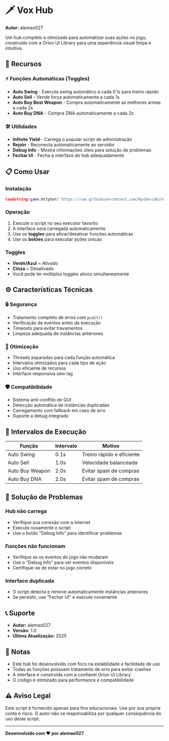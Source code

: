 # 🗡️ Vox Hub

**Autor:** alemao027

Um hub completo e otimizado para automatizar suas ações no jogo, construído com a Orion UI Library para uma experiência visual limpa e intuitiva.

## 🚀 Recursos

### ⚡ Funções Automáticas (Toggles)
- **Auto Swing** - Executa swing automático a cada 0.1s para treino rápido
- **Auto Sell** - Vende força automaticamente a cada 1s
- **Auto Buy Best Weapon** - Compra automaticamente as melhores armas a cada 2s
- **Auto Buy DNA** - Compra DNA automaticamente a cada 2s

### 🛠️ Utilidades
- **Infinite Yield** - Carrega o popular script de administração
- **Rejoin** - Reconecta automaticamente ao servidor
- **Debug Info** - Mostra informações úteis para solução de problemas
- **Fechar UI** - Fecha a interface do hub adequadamente

## 📋 Como Usar

### Instalação
```lua
loadstring(game:HttpGet('https://raw.githubusercontent.com/NyxDevidk/VoxHub/refs/heads/main/main.lua'))()
```

### Operação
1. Execute o script no seu executor favorito
2. A interface será carregada automaticamente
3. Use os **toggles** para ativar/desativar funções automáticas
4. Use os **botões** para executar ações únicas

### Toggles
- **Verde/Azul** = Ativado
- **Cinza** = Desativado
- Você pode ter múltiplos toggles ativos simultaneamente

## ⚙️ Características Técnicas

### 🔒 Segurança
- Tratamento completo de erros com `pcall()`
- Verificação de eventos antes da execução
- Timeouts para evitar travamentos
- Limpeza adequada de instâncias anteriores

### 🎯 Otimização
- Threads separadas para cada função automática
- Intervalos otimizados para cada tipo de ação
- Uso eficiente de recursos
- Interface responsiva sem lag

### 🛡️ Compatibilidade
- Sistema anti-conflito de GUI
- Detecção automática de instâncias duplicadas
- Carregamento com fallback em caso de erro
- Suporte a debug integrado

## 🔧 Intervalos de Execução

| Função | Intervalo | Motivo |
|--------|-----------|--------|
| Auto Swing | 0.1s | Treino rápido e eficiente |
| Auto Sell | 1.0s | Velocidade balanceada |
| Auto Buy Weapon | 2.0s | Evitar spam de compras |
| Auto Buy DNA | 2.0s | Evitar spam de compras |

## 🚨 Solução de Problemas

### Hub não carrega
- Verifique sua conexão com a internet
- Execute novamente o script
- Use o botão "Debug Info" para identificar problemas

### Funções não funcionam
- Verifique se os eventos do jogo não mudaram
- Use o "Debug Info" para ver eventos disponíveis
- Certifique-se de estar no jogo correto

### Interface duplicada
- O script detecta e remove automaticamente instâncias anteriores
- Se persistir, use "Fechar UI" e execute novamente

## 📞 Suporte

- **Autor:** alemao027
- **Versão:** 1.0
- **Última Atualização:** 2025

## 📜 Notas

- Este hub foi desenvolvido com foco na estabilidade e facilidade de uso
- Todas as funções possuem tratamento de erro para evitar crashes
- A interface é construída com a confiável Orion UI Library
- O código é otimizado para performance e compatibilidade

## ⚠️ Aviso Legal

Este script é fornecido apenas para fins educacionais. Use por sua própria conta e risco. O autor não se responsabiliza por qualquer consequência do uso deste script.

---

**Desenvolvido com ❤️ por alemao027**
